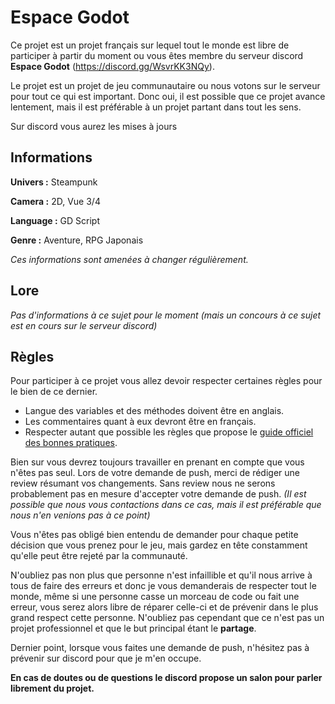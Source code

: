 # Espace Godot
Ce projet est un projet français sur lequel tout le monde est libre de participer à partir du moment ou vous êtes membre du serveur discord **Espace Godot** (https://discord.gg/WsvrKK3NQy).

Le projet est un projet de jeu communautaire ou nous votons sur le serveur pour tout ce qui est important. Donc oui, il est possible que ce projet avance lentement, mais il est préférable à un projet partant dans tout les sens.

Sur discord vous aurez les mises à jours

## Informations
**Univers :** Steampunk

**Camera :** 2D, Vue 3/4

**Language :** GD Script

**Genre :** Aventure, RPG Japonais

*Ces informations sont amenées à changer régulièrement.*

## Lore
*Pas d'informations à ce sujet pour le moment (mais un concours à ce sujet est en cours sur le serveur discord)*

## Règles
Pour participer à ce projet vous allez devoir respecter certaines règles pour le bien de ce dernier.

 - Langue des variables et des méthodes doivent être en anglais.
 - Les commentaires quant à eux devront être en français.
 - Respecter autant que possible les règles que propose le [guide officiel des bonnes pratiques](https://docs.godotengine.org/fr/stable/getting_started/scripting/gdscript/gdscript_styleguide.html).

Bien sur vous devrez toujours travailler en prenant en compte que vous n'êtes pas seul. 
Lors de votre demande de push, merci de rédiger une review résumant vos changements.
Sans review nous ne serons probablement pas en mesure d'accepter votre demande de push. *(Il est possible que nous vous contactions dans ce cas, mais il est préférable que nous n'en venions pas à ce point)*

Vous n'êtes pas obligé bien entendu de demander pour chaque petite décision que vous prenez pour le jeu, mais gardez en tête constamment qu'elle peut être rejeté par la communauté.

N'oubliez pas non plus que personne n'est infaillible et qu'il nous arrive à tous de faire des erreurs et donc je vous demanderais de respecter tout le monde, même si une personne casse un morceau de code ou fait une erreur, vous serez alors libre de réparer celle-ci et de prévenir dans le plus grand respect cette personne. N'oubliez pas cependant que ce n'est pas un projet professionnel et que le but principal étant le **partage**.

Dernier point, lorsque vous faites une demande de push, n'hésitez pas à prévenir sur discord pour que je m'en occupe. 

**En cas de doutes ou de questions le discord propose un salon pour parler librement du projet.**

